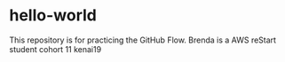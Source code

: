 # hello-world
This repository is for practicing the GitHub Flow.
Brenda is a AWS reStart student cohort 11 kenai19
